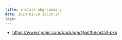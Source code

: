 ```yaml
---
title: install-pkg-summary
date: 2023-01-28 18:24:17
tags:
---
```

- https://www.npmjs.com/package/@antfu/install-pkg